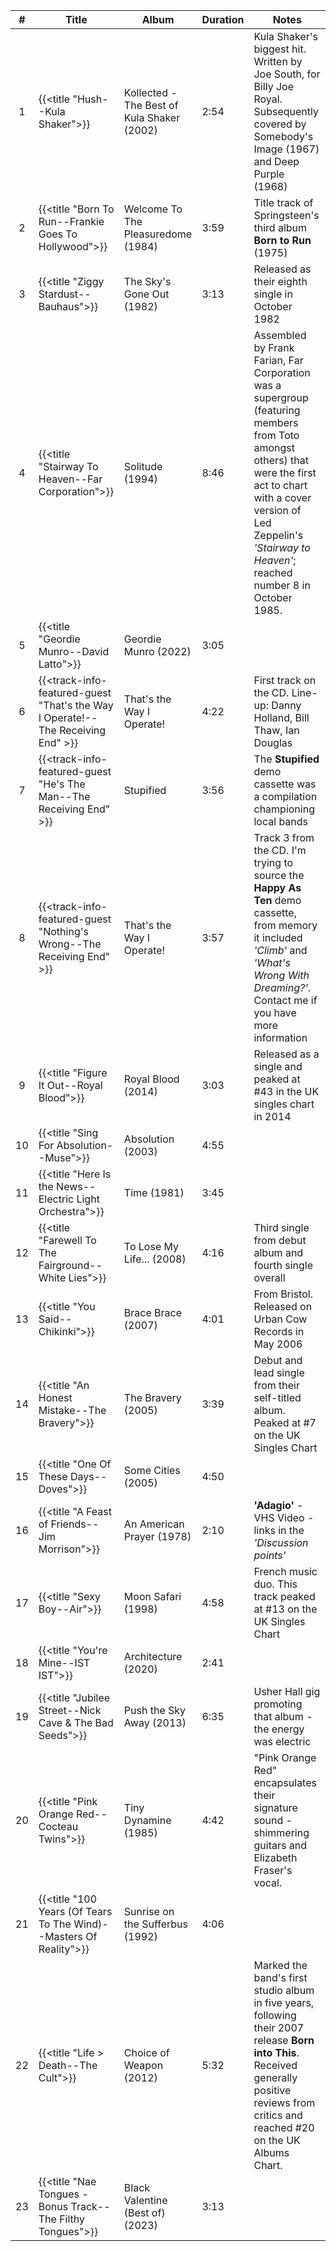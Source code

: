 | #  | Title                                                                           | Album                                      | Duration | Notes                                                                                                                                                                                                                                      |
|:--:|---------------------------------------------------------------------------------|--------------------------------------------|----------|--------------------------------------------------------------------------------------------------------------------------------------------------------------------------------------------------------------------------------------------|
| 1  | {{<title "Hush--Kula Shaker">}}                                                 | Kollected - The Best of Kula Shaker (2002) | 2:54     | Kula Shaker's biggest hit. Written by Joe South, for Billy Joe Royal. Subsequently covered by Somebody's Image (1967) and Deep Purple (1968)                                                                                               |
| 2  | {{<title "Born To Run--Frankie Goes To Hollywood">}}                            | Welcome To The Pleasuredome (1984)         | 3:59     | Title track of Springsteen's third album **Born to Run** (1975)                                                                                                                                                                            |
| 3  | {{<title "Ziggy Stardust--Bauhaus">}}                                           | The Sky's Gone Out (1982)                  | 3:13     | Released as their eighth single in October 1982                                                                                                                                                                                            |
| 4  | {{<title "Stairway To Heaven--Far Corporation">}}                               | Solitude (1994)                            | 8:46     | Assembled by Frank Farian, Far Corporation was a supergroup (featuring members from Toto amongst others) that were the first act to chart with a cover version of Led Zeppelin's _'Stairway to Heaven'_; reached number 8 in October 1985. |
| 5  | {{<title "Geordie Munro--David Latto">}}                                        | Geordie Munro (2022)                       | 3:05     |                                                                                                                                                                                                                                            |
| 6  | {{<track-info-featured-guest "That's the Way I Operate!--The Receiving End" >}} | That's the Way I Operate!                  | 4:22     | First track on the CD. Line-up: Danny Holland, Bill Thaw, Ian Douglas                                                                                                                                                                      |
| 7  | {{<track-info-featured-guest "He's The Man--The Receiving End" >}}              | Stupified                                  | 3:56     | The **Stupified** demo cassette was a compilation championing local bands                                                                                                                                                                  |
| 8  | {{<track-info-featured-guest "Nothing's Wrong--The Receiving End" >}}           | That's the Way I Operate!                  | 3:57     | Track 3 from the CD. I'm trying to source the **Happy As Ten** demo cassette, from memory it included _'Climb'_ and _'What's Wrong With Dreaming?'_. Contact me if you have more information                                               |
| 9  | {{<title "Figure It Out--Royal Blood">}}                                        | Royal Blood (2014)                         | 3:03     | Released as a single and peaked at #43 in the UK singles chart in 2014                                                                                                                                                                     |  
| 10 | {{<title "Sing For Absolution--Muse">}}                                         | Absolution (2003)                          | 4:55     |                                                                                                                                                                                                                                            |  
| 11 | {{<title "Here Is the News--Electric Light Orchestra">}}                        | Time (1981)                                | 3:45     |                                                                                                                                                                                                                                            |             
| 12 | {{<title "Farewell To The Fairground--White Lies">}}                            | To Lose My Life... (2008)                  | 4:16     | Third single from debut album and fourth single overall                                                                                                                                                                                    |
| 13 | {{<title "You Said--Chikinki">}}                                                | Brace Brace (2007)                         | 4:01     | From Bristol. Released on Urban Cow Records in May 2006                                                                                                                                                                                    |
| 14 | {{<title "An Honest Mistake--The Bravery">}}                                    | The Bravery (2005)                         | 3:39     | Debut and lead single from their self-titled album. Peaked at #7 on the UK Singles Chart                                                                                                                                                   |
| 15 | {{<title "One Of These Days--Doves">}}                                          | Some Cities (2005)                         | 4:50     |                                                                                                                                                                                                                                            |
| 16 | {{<title "A Feast of Friends--Jim Morrison">}}                                  | An American Prayer (1978)                  | 2:10     | **'Adagio'** - VHS Video - links in the _'Discussion points'_                                                                                                                                                                              |
| 17 | {{<title "Sexy Boy--Air">}}                                                     | Moon Safari (1998)                         | 4:58     | French music duo. This track peaked at #13 on the UK Singles Chart                                                                                                                                                                         |
| 18 | {{<title "You're Mine--IST IST">}}                                              | Architecture (2020)                        | 2:41     |                                                                                                                                                                                                                                            |
| 19 | {{<title "Jubilee Street--Nick Cave & The Bad Seeds">}}                         | Push the Sky Away (2013)                   | 6:35     | Usher Hall gig promoting that album - the energy was electric                                                                                                                                                                              |
| 20 | {{<title "Pink Orange Red--Cocteau Twins">}}                                    | Tiny Dynamine (1985)                       | 4:42     | "Pink Orange Red" encapsulates their signature sound - shimmering guitars and Elizabeth Fraser's vocal.                                                                                                                                    |
| 21 | {{<title "100 Years (Of Tears To The Wind)--Masters Of Reality">}}              | Sunrise on the Sufferbus (1992)            | 4:06     |                                                                                                                                                                                                                                            |
| 22 | {{<title "Life > Death--The Cult">}}                                            | Choice of Weapon (2012)                    | 5:32     | Marked the band's first studio album in five years, following their 2007 release **Born into This**. Received generally positive reviews from critics and reached #20 on the UK Albums Chart.                                              |
| 23 | {{<title "Nae Tongues - Bonus Track--The Filthy Tongues">}}                     | Black Valentine (Best of) (2023)           | 3:13     |                                                                                                                                                                                                                                            |
